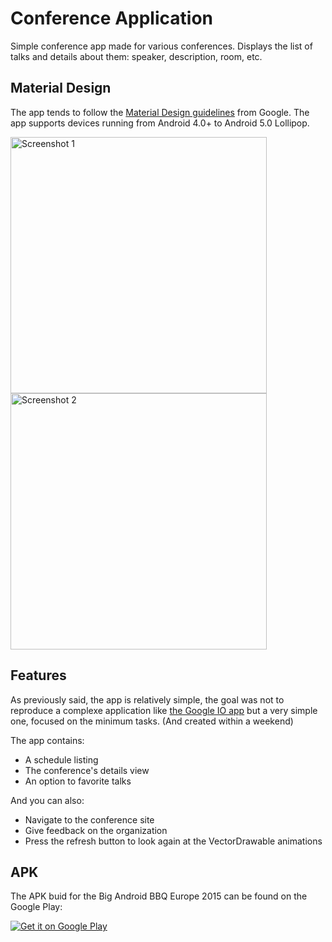 Conference Application
===============

Simple conference app made for various conferences. Displays the list of talks and details about them: speaker, description, room, etc.


## Material Design

The app tends to follow the [Material Design guidelines](http://www.google.com/design/spec/material-design/introduction.html) from Google.
The app supports devices running from Android 4.0+ to Android 5.0 Lollipop.

<img src="https://github.com/lynfogeek/droidconNL-2014/blob/babbq/graphic/home.png?raw=true" alt="Screenshot 1" width="410px" ><img src="https://github.com/lynfogeek/droidconNL-2014/blob/babbq/graphic/talk.png?raw=true" alt="Screenshot 2" width="410px"> 

## Features

As previously said, the app is relatively simple, the goal was not to reproduce a complexe application like [the Google IO app](https://github.com/google/iosched) but a very simple one, focused on the minimum tasks. (And created within a weekend)

The app contains:
 * A schedule listing
 * The conference's details view
 * An option to favorite talks

And you can also:
 * Navigate to the conference site
 * Give feedback on the organization
 * Press the refresh button to look again at the VectorDrawable animations

 
## APK

The APK buid for the Big Android BBQ Europe 2015 can be found on the Google Play:

<a href="https://play.google.com/store/apps/details?id=nl.babbq.conference2015">
  <img alt="Get it on Google Play"
       src="https://developer.android.com/images/brand/en_generic_rgb_wo_60.png" />
</a>

